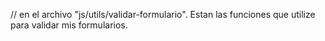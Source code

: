 // en el archivo  "js/utils/validar-formulario".
	Estan las funciones que utilize para validar mis formularios.
